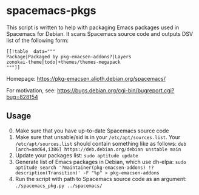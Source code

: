 # spacemacs-pkgs

This script is written to help with packaging Emacs packages used in Spacemacs for Debian. It scans Spacemacs source code and outputs DSV list of the following form:

```
[[!table  data="""
Package|Packaged by pkg-emacsen-addons?|Layers
zonokai-theme|todo|+themes/themes-megapack
"""]]
```

Homepage: https://pkg-emacsen.alioth.debian.org/spacemacs/

For motivation, see: https://bugs.debian.org/cgi-bin/bugreport.cgi?bug=828154

## Usage

0. Make sure that you have up-to-date Spacemacs source code
1. Make sure that unsable/sid is in your `/etc/apt/sources.list`. Your `/etc/apt/sources.list` should contain something like as follows: `deb [arch=amd64,i386] https://deb.debian.org/debian unstable main`
2. Update your packages list: `sudo aptitude update`
3. Generate list of Emacs packages in Debian, which use dh-elpa: `sudo aptitude search '?maintainer(pkg-emacsen-addons) !?description(Transition)' -F "%p" > pkg-emacsen-addons`
4. Run the script with path to Spacemacs source code as an argument: `./spacemacs_pkg.py ../spacemacs/`

